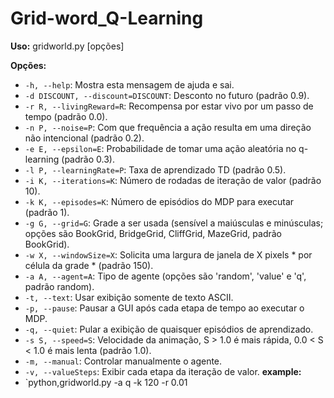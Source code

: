 # Grid-word_Q-Learning

**Uso:** gridworld.py [opções]

**Opções:**
- `-h, --help`: Mostra esta mensagem de ajuda e sai.
- `-d DISCOUNT, --discount=DISCOUNT`: Desconto no futuro (padrão 0.9).
- `-r R, --livingReward=R`: Recompensa por estar vivo por um passo de tempo (padrão 0.0).
- `-n P, --noise=P`: Com que frequência a ação resulta em uma direção não intencional (padrão 0.2).
- `-e E, --epsilon=E`: Probabilidade de tomar uma ação aleatória no q-learning (padrão 0.3).
- `-l P, --learningRate=P`: Taxa de aprendizado TD (padrão 0.5).
- `-i K, --iterations=K`: Número de rodadas de iteração de valor (padrão 10).
- `-k K, --episodes=K`: Número de episódios do MDP para executar (padrão 1).
- `-g G, --grid=G`: Grade a ser usada (sensível a maiúsculas e minúsculas; opções são BookGrid, BridgeGrid, CliffGrid, MazeGrid, padrão BookGrid).
- `-w X, --windowSize=X`: Solicita uma largura de janela de X pixels * por célula da grade * (padrão 150).
- `-a A, --agent=A`: Tipo de agente (opções são 'random', 'value' e 'q', padrão random).
- `-t, --text`: Usar exibição somente de texto ASCII.
- `-p, --pause`: Pausar a GUI após cada etapa de tempo ao executar o MDP.
- `-q, --quiet`: Pular a exibição de quaisquer episódios de aprendizado.
- `-s S, --speed=S`: Velocidade da animação, S > 1.0 é mais rápida, 0.0 < S < 1.0 é mais lenta (padrão 1.0).
- `-m, --manual`: Controlar manualmente o agente.
- `-v, --valueSteps`: Exibir cada etapa da iteração de valor.
**example:**
- `python,gridworld.py -a q -k 120 -r 0.01
